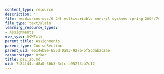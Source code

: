 ```yaml
---
content_type: resource
description: ''
file: /media/courses/6-245-multivariable-control-systems-spring-2004/7e84f44cd8a036b33cfca95273bb7c17_ps1_2b.mdl
file_type: text/plain
learning_resource_types:
- Assignments
ocw_type: OCWFile
parent_title: Assignments
parent_type: CourseSection
parent_uid: e614eb9e-655d-0a93-927b-bf5cdab2c2ae
resourcetype: Other
title: ps1_2b.mdl
uid: 7e84f44c-d8a0-36b3-3cfc-a95273bb7c17
---
```

